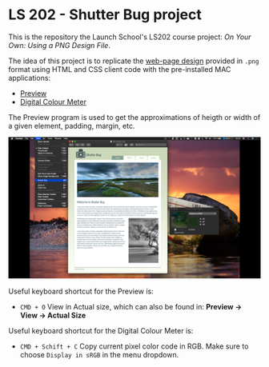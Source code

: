 # LS 202 - Shutter Bug project

This is the repository the Launch School's LS202 course project: *On Your Own: Using a PNG Design File*.

The idea of this project is to replicate the [web-page design](./assets/images/site_design.png) provided in `.png` format using HTML and CSS client code with the pre-installed MAC applications:
- [Preview](https://support.apple.com/en-gb/guide/preview/welcome/mac)
- [Digital Colour Meter](https://support.apple.com/en-gb/guide/digital-color-meter/welcome/mac)

The Preview program is used to get the approximations of heigth or width of a given element, padding, margin, etc. 

![Preview and Digital Colour Meter schreenshot](./assets/images/img_preview-and-digital-colour-meter-use-case.png)

Useful keyboard shortcut for the Preview is: 
- `CMD + O` View in Actual size, which can also be found in: **Preview -> View -> Actual Size**

Useful keyboard shortcut for the Digital Colour Meter is: 
- `CMD + Schift + C` Copy current pixel color code in RGB. Make sure to choose `Display in sRGB` in the menu dropdown.
